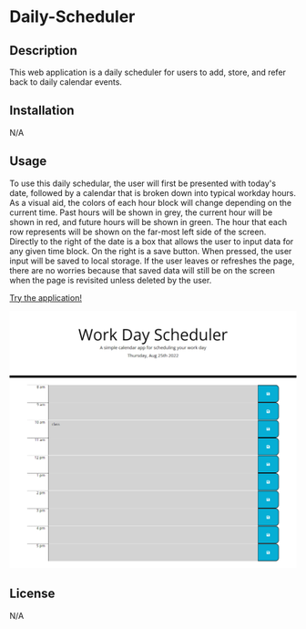 # Daily-Scheduler


## Description

This web application is a daily scheduler for users to add, store, and refer back to daily calendar events.

## Installation

N/A

## Usage

To use this daily schedular, the user will first be presented with today's date, followed by a calendar that is broken down into typical workday hours. As a visual aid, the colors of each hour block will change depending on the current time. Past hours will be shown in grey, the current hour will be shown in red, and future hours will be shown in green. The hour that each row represents will be shown on the far-most left side of the screen. Directly to the right of the date is a box that allows the user to input data for any given time block. On the right is a save button. When pressed, the user input will be saved to local storage. If the user leaves or refreshes the page, there are no worries because that saved data will still be on the screen when the page is revisited unless deleted by the user.

<a href="https://lib1001.github.io/Daily-Scheduler/">Try the application!</a>

![Deployed application:](images\screencapture-lib1001-github-io-Daily-Scheduler-2022-08-25-18_08_22.png)


## License

N/A
